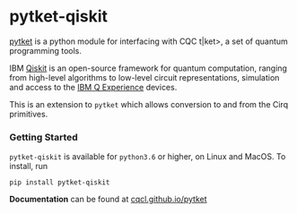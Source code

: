 # pytket-qiskit

[pytket](https://github.com/CQCL/pytket) is a python module for interfacing with CQC t|ket>, a set of quantum programming tools.

IBM [Qiskit](https://qiskit.org) is an open-source framework for quantum computation, ranging from high-level algorithms to low-level circuit representations, simulation and access to the [IBM Q Experience](https://www.research.ibm.com/ibm-q/) devices.

This is an extension to ``pytket`` which allows conversion to and from the Cirq primitives.

### Getting Started
``pytket-qiskit`` is available for ``python3.6`` or higher, on Linux and MacOS.
To install, run 

``pip install pytket-qiskit``

**Documentation** can be found at [cqcl.github.io/pytket](https://cqcl.github.io/pytket)
